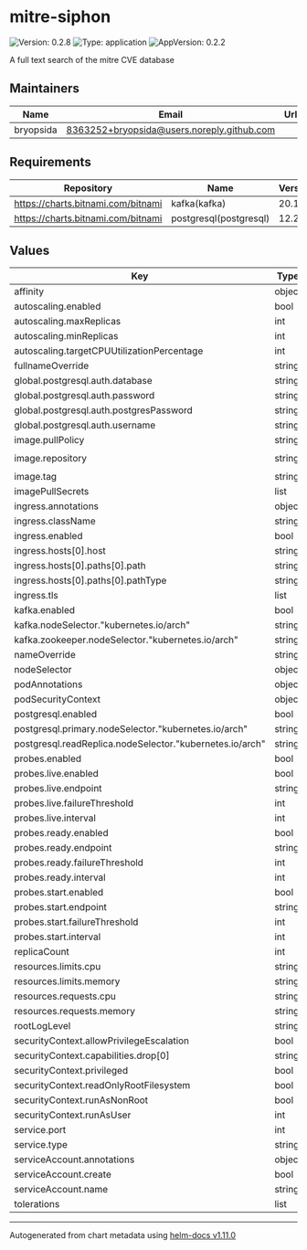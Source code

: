 # mitre-siphon

![Version: 0.2.8](https://img.shields.io/badge/Version-0.2.8-informational?style=flat-square) ![Type: application](https://img.shields.io/badge/Type-application-informational?style=flat-square) ![AppVersion: 0.2.2](https://img.shields.io/badge/AppVersion-0.2.2-informational?style=flat-square)

A full text search of the mitre CVE database

## Maintainers

| Name | Email | Url |
| ---- | ------ | --- |
| bryopsida | <8363252+bryopsida@users.noreply.github.com> |  |

## Requirements

| Repository | Name | Version |
|------------|------|---------|
| https://charts.bitnami.com/bitnami | kafka(kafka) | 20.1.1 |
| https://charts.bitnami.com/bitnami | postgresql(postgresql) | 12.2.2 |

## Values

| Key | Type | Default | Description |
|-----|------|---------|-------------|
| affinity | object | `{}` |  |
| autoscaling.enabled | bool | `true` |  |
| autoscaling.maxReplicas | int | `100` |  |
| autoscaling.minReplicas | int | `1` |  |
| autoscaling.targetCPUUtilizationPercentage | int | `80` |  |
| fullnameOverride | string | `""` |  |
| global.postgresql.auth.database | string | `"mitre"` |  |
| global.postgresql.auth.password | string | `"mitre"` |  |
| global.postgresql.auth.postgresPassword | string | `"postgres"` |  |
| global.postgresql.auth.username | string | `"mitre"` |  |
| image.pullPolicy | string | `"Always"` |  |
| image.repository | string | `"ghcr.io/curium-rocks/mitre-siphon"` |  |
| image.tag | string | `"main"` |  |
| imagePullSecrets | list | `[]` |  |
| ingress.annotations | object | `{}` |  |
| ingress.className | string | `""` |  |
| ingress.enabled | bool | `false` |  |
| ingress.hosts[0].host | string | `"mitre-siphon.local"` |  |
| ingress.hosts[0].paths[0].path | string | `"/"` |  |
| ingress.hosts[0].paths[0].pathType | string | `"ImplementationSpecific"` |  |
| ingress.tls | list | `[]` |  |
| kafka.enabled | bool | `true` |  |
| kafka.nodeSelector."kubernetes.io/arch" | string | `"amd64"` |  |
| kafka.zookeeper.nodeSelector."kubernetes.io/arch" | string | `"amd64"` |  |
| nameOverride | string | `""` |  |
| nodeSelector | object | `{}` |  |
| podAnnotations | object | `{}` |  |
| podSecurityContext | object | `{}` |  |
| postgresql.enabled | bool | `true` |  |
| postgresql.primary.nodeSelector."kubernetes.io/arch" | string | `"amd64"` |  |
| postgresql.readReplica.nodeSelector."kubernetes.io/arch" | string | `"amd64"` |  |
| probes.enabled | bool | `true` |  |
| probes.live.enabled | bool | `true` |  |
| probes.live.endpoint | string | `"/actuator/health"` |  |
| probes.live.failureThreshold | int | `45` |  |
| probes.live.interval | int | `2` |  |
| probes.ready.enabled | bool | `true` |  |
| probes.ready.endpoint | string | `"/actuator/health"` |  |
| probes.ready.failureThreshold | int | `15` |  |
| probes.ready.interval | int | `2` |  |
| probes.start.enabled | bool | `true` |  |
| probes.start.endpoint | string | `"/actuator/health"` |  |
| probes.start.failureThreshold | int | `30` |  |
| probes.start.interval | int | `2` |  |
| replicaCount | int | `1` |  |
| resources.limits.cpu | string | `"2048m"` |  |
| resources.limits.memory | string | `"1024Mi"` |  |
| resources.requests.cpu | string | `"512m"` |  |
| resources.requests.memory | string | `"1024Mi"` |  |
| rootLogLevel | string | `"Info"` |  |
| securityContext.allowPrivilegeEscalation | bool | `false` |  |
| securityContext.capabilities.drop[0] | string | `"ALL"` |  |
| securityContext.privileged | bool | `false` |  |
| securityContext.readOnlyRootFilesystem | bool | `true` |  |
| securityContext.runAsNonRoot | bool | `true` |  |
| securityContext.runAsUser | int | `1000` |  |
| service.port | int | `80` |  |
| service.type | string | `"ClusterIP"` |  |
| serviceAccount.annotations | object | `{}` |  |
| serviceAccount.create | bool | `true` |  |
| serviceAccount.name | string | `""` |  |
| tolerations | list | `[]` |  |

----------------------------------------------
Autogenerated from chart metadata using [helm-docs v1.11.0](https://github.com/norwoodj/helm-docs/releases/v1.11.0)
